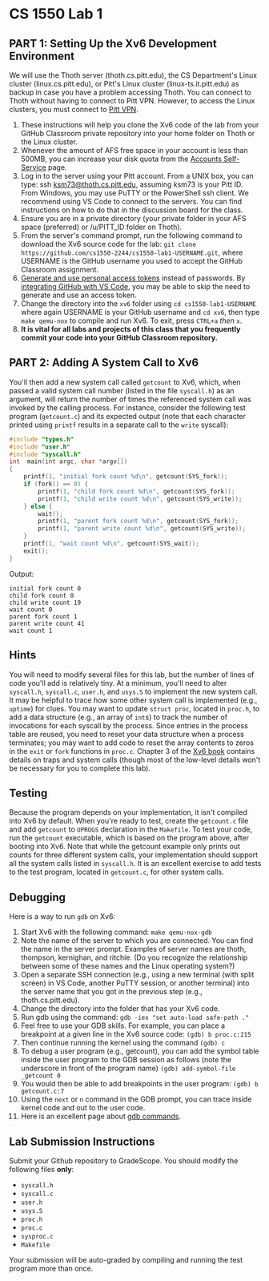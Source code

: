 # CS 1550 Lab 1
## PART 1: Setting Up the Xv6 Development Environment

We will use the Thoth server (thoth.cs.pitt.edu), the CS Department's Linux cluster (linux.cs.pitt.edu), or Pitt's Linux cluster (linux-ts.it.pitt.edu) as backup in case you have a problem accessing Thoth. 
You can connect to Thoth without having to connect to Pitt VPN. However, to access the Linux clusters, you must connect to [Pitt VPN](https://www.technology.pitt.edu/services/pittnet-vpn-pulse-secure). 

1. These instructions will help you clone the Xv6 code of the lab from your GitHub Classroom private repository into your home folder on Thoth or the Linux cluster.
2. Whenever the amount of AFS free space in your account is less than 500MB, you can increase your disk quota from the [Accounts Self-Service](https://accounts.pitt.edu/Unix/) page.
3. Log in to the server using your Pitt account. From a UNIX box, you can type: ssh ksm73@thoth.cs.pitt.edu, assuming ksm73 is your Pitt ID. From Windows, you may use PuTTY or the PowerShell ssh client. We recommend using VS Code to connect to the servers. You can find instructions on how to do that in the discussion board for the class.
4. Ensure you are in a private directory (your private folder in your AFS space (preferred) or /u/PITT_ID folder on Thoth).
5. From the server's command prompt, run the following command to download the Xv6 source code for the lab: 
`git clone https://github.com/cs1550-2244/cs1550-lab1-USERNAME.git`, where USERNAME is the GitHub username you used to accept the GitHub Classroom assignment.
6. [Generate and use personal access tokens](https://docs.github.com/en/github/authenticating-to-github/creating-a-personal-access-token) instead of passwords. By [integrating GitHub with VS Code](https://code.visualstudio.com/docs/sourcecontrol/github), you may be able to skip the need to generate and use an access token.
7. Change the directory into the `xv6` folder using `cd cs1550-lab1-USERNAME` where again USERNAME is your GitHub username and `cd xv6`, then type `make qemu-nox` to compile and run Xv6. To exit, press `CTRL+a` _then_ `x`.
8. **It is vital for all labs and projects of this class that you frequently commit your code into your GitHub Classroom repository.**

## PART 2: Adding A System Call to Xv6

You'll then add a new system call called `getcount` to Xv6, which, when passed a valid system call number (listed in the file `syscall.h`) as an argument, will return the number of times the referenced system call was invoked by the calling process. For instance, consider the following test program (`getcount.c`) and its expected output (note that each character printed using `printf` results in a separate call to the `write` syscall):
```c
#include "types.h"
#include "user.h"
#include "syscall.h"
int  main(int argc, char *argv[])
{
    printf(1, "initial fork count %d\n", getcount(SYS_fork));
    if (fork() == 0) {
        printf(1, "child fork count %d\n", getcount(SYS_fork));
        printf(1, "child write count %d\n", getcount(SYS_write));
    } else {
        wait();
        printf(1, "parent fork count %d\n", getcount(SYS_fork));
        printf(1, "parent write count %d\n", getcount(SYS_write));
    }
    printf(1, "wait count %d\n", getcount(SYS_wait));
    exit();
}
```

Output:
```
initial fork count 0
child fork count 0
child write count 19
wait count 0
parent fork count 1
parent write count 41
wait count 1
```

## Hints
You will need to modify several files for this lab, but the number of lines of code you'll add is relatively tiny. At a minimum, you'll need to alter `syscall.h`, `syscall.c`, `user.h`, and `usys.S` to implement the new system call.  It may be helpful to trace how some other system call is implemented (e.g., `uptime`) for clues. 
You may want to update `struct proc`, located in `proc.h`, to add a data structure (e.g., an array of `int`s) to track the number of invocations for each syscall by the process. Since entries in the process table are reused, you need to reset your data structure when a process terminates; you may want to add code to reset the array contents to zeros in the `exit` or `fork` functions in `proc.c`.
Chapter 3 of the [Xv6 book](https://pdos.csail.mit.edu/6.828/2012/xv6/book-rev7.pdf) contains details on traps and system calls (though most of the low-level details won't be necessary for you to complete this lab).

## Testing

Because the program depends on your implementation, it isn't compiled into Xv6 by default. When you're ready to test, create the `getcount.c` file and add `getcount` to `UPROGS` declaration in the `Makefile`. To test your code, run the `getcount` executable, which is based on the program above, after booting into Xv6. 
Note that while the getcount example only prints out counts for three different system calls, your implementation should support all the system calls listed in `syscall.h`. It is an excellent exercise to add tests to the test program, located in `getcount.c`, for other system calls.

## Debugging 

Here is a way to run `gdb` on Xv6:
1.	Start Xv6 with the following command:
				`make qemu-nox-gdb`
2.	Note the name of the server to which you are connected. You can find the name in the server prompt. Examples of server names are thoth, thompson, kernighan, and ritchie. (Do you recognize the relationship between some of these names and the Linux operating system?)
3.	Open a separate SSH connection (e.g., using a new terminal (with split screen) in VS Code, another PuTTY session, or another terminal) into the server name that you got in the previous step (e.g., thoth.cs.pitt.edu).
4.	Change the directory into the folder that has your Xv6 code.
5.	Run gdb using the command:
				`gdb -iex "set auto-load safe-path ."`
6.	Feel free to use your GDB skills. For example, you can place a breakpoint at a given line in the Xv6 source code:
				`(gdb) b proc.c:215`
7.	Then continue running the kernel using the command
				`(gdb) c`
8.	To debug a user program (e.g., getcount), you can add the symbol table inside the user program to the GDB session as follows (note the underscore in front of the program name)
`(gdb) add-symbol-file _getcount 0`
9.	You would then be able to add breakpoints in the user program: 
`(gdb) b getcount.c:7`
10.	Using the `next` or `n` command in the GDB prompt, you can trace inside kernel code and out to the user code.
11.	Here is an excellent page about [gdb commands](https://visualgdb.com/gdbreference/commands/).

## Lab Submission Instructions

Submit your Github repository to GradeScope. You should modify the following files **only**:
- `syscall.h`
- `syscall.c`
- `user.h`
- `usys.S`
- `proc.h`
- `proc.c`
- `sysproc.c`
- `Makefile`

Your submission will be auto-graded by compiling and running the test program more than once. 

